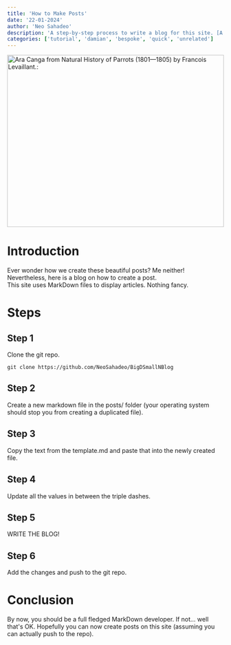 ```yaml
---
title: 'How to Make Posts'
date: '22-01-2024'
author: 'Neo Sahadeo'
description: 'A step-by-step process to write a blog for this site. [A very archaic method]'
categories: ['tutorial', 'damian', 'bespoke', 'quick', 'unrelated']
---
```

<img src="https://images.rawpixel.com/image_600/czNmcy1wcml2YXRlL3Jhd3BpeGVsX2ltYWdlcy93ZWJzaXRlX2NvbnRlbnQvbHIvcGQyMi0wMDIyLWpqLmpwZw.jpg" style="object-fit: cover; max-height: 400px; width: 100%; object-position: 0 1rem" title="Ara Canga from Natural History of Parrots (1801—1805) by Francois Levaillant.:">

# Introduction
Ever wonder how we create these beautiful posts? Me neither! Nevertheless, here is a blog on how to create a post.
<br>
This site uses MarkDown files to display articles. Nothing fancy.

# Steps 

## Step 1
Clone the git repo.
```
git clone https://github.com/NeoSahadeo/BigDSmallNBlog
```

## Step 2
Create a new markdown file in the posts/ folder (your operating system should stop you from creating a duplicated file).

## Step 3
Copy the text from the template.md and paste that into the newly created file.

## Step 4
Update all the values in between the triple dashes.

## Step 5
WRITE THE BLOG!

## Step 6
Add the changes and push to the git repo.

# Conclusion
By now, you should be a full fledged MarkDown developer. If not... well that's OK. Hopefully you can now create posts on this site (assuming you can actually push to the repo).
